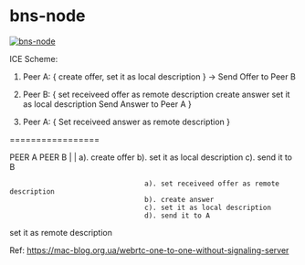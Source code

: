 # bns-node

[![bns-node](https://github.com/BNSnet/bns-node/actions/workflows/bns-node.yml/badge.svg)](https://github.com/BNSnet/bns-node/actions/workflows/bns-node.yml)


ICE Scheme:

1. Peer A:
{
	create offer,
	set it as local description
} -> Send Offer to Peer B

2. Peer B: {
  set receiveed offer as remote description
  create answer
  set it as local description
  Send Answer to Peer A
}

3. Peer A: {
   Set receiveed answer as remote description
}


=================

PEER A                                      PEER B
   |                                          |
a). create offer
b). set it as local description
c). send it to B

                                     a). set receiveed offer as remote description
									 b). create answer
									 c). set it as local description
									 d). send it to A
set it as remote description




Ref: https://mac-blog.org.ua/webrtc-one-to-one-without-signaling-server
